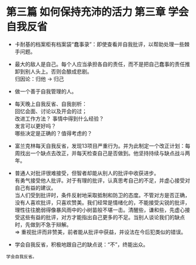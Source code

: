 # 第三篇 如何保持充沛的活力 第三章 学会自我反省
- 卡耐基的档案柜有档案袋“蠢事录”：即使查看并自我批评，以帮助处理一些棘手问题。
- 最大的敌人是自己。每个人应当承担各自的责任，而不是把自己蠢事的责任推卸到别人头上。否则会酿成悲剧。    
归因论：归他 -> 归己
- 做一个善于自我管理的人。  
- 每天晚上自我反省、自我剖析：   
回忆会面、讨论以及开会的过；  
改进工作方法？
事情中得到什么经验？    
发言可以更好吗？  
哪些决定是正确的？值得考虑的？    

- 富兰克林每天自我反省，发现13项目严重行为。并为此制定一个改正计划：每周找出一个缺点去改正，并每天检查自己是否做到。他坚持持续与缺点战斗两年。
- 普通人对批评很难接受，但智者却能从别人的批评中收获进步。  
有勇气接受他人批评。对于有理的批评，认真思考自己的不足，并虚心接受对自己有益的建议。     
当人们受到批评时，条件反射地采取抵制和防卫的态度。不管对方是否正确，没有人喜欢批评，只喜欢赞美。我们经常是情绪化的，不能接受尖锐的批评，理性往往脆弱得像暴风雨中的小树苗般不堪一击。清醒些，谦和些，先虚心接受这些有益的批评，对方才能指出自己更多的不足。当别人谈论我们的缺点时，先做到不急于辩解。   
=> 重视批评而非赞美，前者能从批评中获益，并设法在今后犯类似的错误。
- 学会自我反省，积极地跟自己的缺点说：“不”，终能出众。

```
学会自我反省。
```